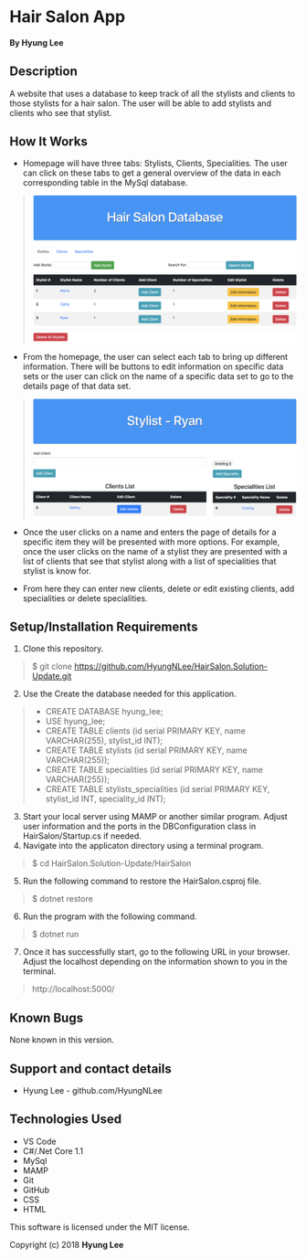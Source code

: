 # Hair Salon App

#### By Hyung Lee

## Description

A website that uses a database to keep track of all the stylists and clients to those stylists for a hair salon. The user will be able to add stylists and clients who see that stylist.

## How It Works

  * Homepage will have three tabs: Stylists, Clients, Specialities. The user can click on these tabs to get a general overview of the data in each corresponding table in the MySql database.
  >![Homepage Screenshot](/HairSalon/wwwroot/img/homepage.png)
  
  * From the homepage, the user can select each tab to bring up different information. There will be buttons to edit information on specific data sets or the user can click on the name of a specific data set to go to the details page of that data set.
  >![Details Screenshot](/HairSalon/wwwroot/img/details.png)

  * Once the user clicks on a name and enters the page of details for a specific item they will be presented with more options. For example, once the user clicks on the name of a stylist they are presented with a list of clients that see that stylist along with a list of specialities that stylist is know for.

  * From here they can enter new clients, delete or edit existing clients, add specialities or delete specialities.

## Setup/Installation Requirements

  1. Clone this repository.
  > $ git clone https://github.com/HyungNLee/HairSalon.Solution-Update.git
  2. Use the Create the database needed for this application.
  > * CREATE DATABASE hyung_lee;
  > * USE hyung_lee;
  > * CREATE TABLE clients (id serial PRIMARY KEY, name VARCHAR(255), stylist_id INT);
  > * CREATE TABLE stylists (id serial PRIMARY KEY, name VARCHAR(255));
  > * CREATE TABLE specialities (id serial PRIMARY KEY, name VARCHAR(255));
  > * CREATE TABLE stylists_specialities (id serial PRIMARY KEY, stylist_id INT, speciality_id INT);
  3. Start your local server using MAMP or another similar program. Adjust user information and the ports in the DBConfiguration class in HairSalon/Startup.cs if needed.
  4. Navigate into the applicaton directory using a terminal program.
  > $ cd HairSalon.Solution-Update/HairSalon
  5. Run the following command to restore the HairSalon.csproj file.
  > $ dotnet restore
  6. Run the program with the following command.
  > $ dotnet run
  7. Once it has successfully start, go to the following URL in your browser. Adjust the localhost depending on the information shown to you in the terminal.
  > http://localhost:5000/
  
## Known Bugs

None known in this version.

## Support and contact details

  - Hyung Lee - github.com/HyungNLee

## Technologies Used

  - VS Code
  - C#/.Net Core 1.1
  - MySql
  - MAMP
  - Git
  - GitHub
  - CSS
  - HTML
  
This software is licensed under the MIT license.

Copyright (c) 2018 **Hyung Lee**